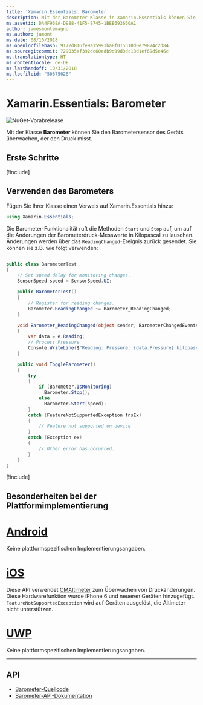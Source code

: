 ```yaml
---
title: 'Xamarin.Essentials: Barometer'
description: Mit der Barometer-Klasse in Xamarin.Essentials können Sie den Barometersensor des Geräts überwachen, der den Druck misst.
ms.assetid: DA4F968A-D988-41F5-8745-1BEE693660A1
author: jamesmontemagno
ms.author: jamont
ms.date: 08/16/2018
ms.openlocfilehash: 9172d816fe9a15993ba8f015310d0e79874c2d84
ms.sourcegitcommit: 729035af392dc60edb9d99d3dc13d1ef69d5e46c
ms.translationtype: HT
ms.contentlocale: de-DE
ms.lasthandoff: 10/31/2018
ms.locfileid: "50675028"
---
```

# <a name="xamarinessentials-barometer"></a>Xamarin.Essentials: Barometer

![NuGet-Vorabrelease](~/media/shared/pre-release.png)

Mit der Klasse **Barometer** können Sie den Barometersensor des Geräts überwachen, der den Druck misst.

## <a name="get-started"></a>Erste Schritte

[!include[](~/essentials/includes/get-started.md)]

## <a name="using-barometer"></a>Verwenden des Barometers

Fügen Sie Ihrer Klasse einen Verweis auf Xamarin.Essentials hinzu:

```csharp
using Xamarin.Essentials;
```

Die Barometer-Funktionalität ruft die Methoden `Start` und `Stop` auf, um auf die Änderungen der Barometerdruck-Messwerte in Kilopascal zu lauschen. Änderungen werden über das `ReadingChanged`-Ereignis zurück gesendet. Sie können sie z.B. wie folgt verwenden:

```csharp

public class BarometerTest
{
    // Set speed delay for monitoring changes.
    SensorSpeed speed = SensorSpeed.UI;

    public BarometerTest()
    {
        // Register for reading changes.
        Barometer.ReadingChanged += Barometer_ReadingChanged;
    }

    void Barometer_ReadingChanged(object sender, BarometerChangedEventArgs e)
    {
        var data = e.Reading;
        // Process Pressure
        Console.WriteLine($"Reading: Pressure: {data.Pressure} kilopascals");
    }

    public void ToggleBarometer()
    {
        try
        {
            if (Barometer.IsMonitoring)
              Barometer.Stop();
            else
              Barometer.Start(speed);
        }
        catch (FeatureNotSupportedException fnsEx)
        {
            // Feature not supported on device
        }
        catch (Exception ex)
        {
            // Other error has occurred.
        }
    }
}
```

[!include[](~/essentials/includes/sensor-speed.md)]

## <a name="platform-implementation-specifics"></a>Besonderheiten bei der Plattformimplementierung

# <a name="androidtabandroid"></a>[Android](#tab/android)

Keine plattformspezifischen Implementierungsangaben.

# <a name="iostabios"></a>[iOS](#tab/ios)

Diese API verwendet [CMAltimeter](https://developer.apple.com/documentation/coremotion/cmaltimeter#//apple_ref/occ/cl/CMAltimeter) zum Überwachen von Druckänderungen. Diese Hardwarefunktion wurde iPhone 6 und neueren Geräten hinzugefügt. `FeatureNotSupportedException` wird auf Geräten ausgelöst, die Altimeter nicht unterstützen.

# <a name="uwptabuwp"></a>[UWP](#tab/uwp)

Keine plattformspezifischen Implementierungsangaben.

-----

## <a name="api"></a>API

- [Barometer-Quellcode](https://github.com/xamarin/Essentials/tree/master/Xamarin.Essentials/Barometer)
- [Barometer-API-Dokumentation](xref:Xamarin.Essentials.Barometer)
